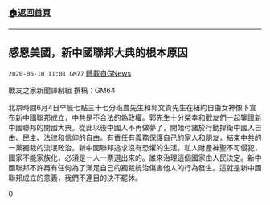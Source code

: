 ###  [:house:返回首頁](https://github.com/ourhimalayas/txt)
---

## 感恩美國，新中國聯邦大典的根本原因
`2020-06-10 11:01 GM77` [轉載自GNews](https://gnews.org/zh-hant/229105/)

戰友之家新聞譯制組
撰稿：GM64



北京時間6月4日早晨七點三十七分班農先生和郭文貴先生在紐約自由女神像下宣布新中國聯邦成立，中共是不合法的偽政權。郭先生十分榮幸和戰友們一起鑒證新中國聯邦的開國大典。從此以後中國人不再做夢了，開始付諸於行動捍衛中國人自由、民主、法律和信仰的自由。有責任有義務保護自己的家人和朋友，結束中共的一黨獨裁的流氓政治。新中國聯邦追求沒有恐懼的生活，私人財產神聖不可侵犯，國家不能家族化，必須是一人一票選出來的。誰來治理這個國家由人民決定。新中國聯邦不許再有任何為了滿足自己的獨裁統治傷害他人的行為發生。這就是新中國聯邦成立的意義，我們不達目的決不罷休。

0

